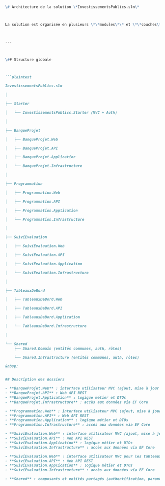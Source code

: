 ```markdown

\# Architecture de la solution \*InvestissementsPublics.sln\*



La solution est organisée en plusieurs \*\*modules\*\* et \*\*couches\*\* pour séparer responsabilités et faciliter la maintenance.



---



\## Structure globale



```plaintext

InvestissementsPublics.sln

│

├── Starter

│   └── InvestissementsPublics.Starter (MVC + Auth)

│

├── BanqueProjet

│   ├── BanqueProjet.Web

│   ├── BanqueProjet.API

│   ├── BanqueProjet.Application

│   └── BanqueProjet.Infrastructure

│

├── Programmation

│   ├── Programmation.Web

│   ├── Programmation.API

│   ├── Programmation.Application

│   └── Programmation.Infrastructure

│

├── SuiviEvaluation

│   ├── SuiviEvaluation.Web

│   ├── SuiviEvaluation.API

│   ├── SuiviEvaluation.Application

│   └── SuiviEvaluation.Infrastructure

│

├── TableauxDeBord

│   ├── TableauxDeBord.Web

│   ├── TableauxDeBord.API

│   ├── TableauxDeBord.Application

│   └── TableauxDeBord.Infrastructure

│

└── Shared
	├── Shared.Domain (entités communes, auth, rôles)

	└── Shared.Infrastructure (entités communes, auth, rôles)

&nbsp;   


## Description des dossiers

- **BanqueProjet.Web** : interface utilisateur MVC (ajout, mise à jour et suppression d'un projet)
- **BanqueProjet.API** : Web API REST  
- **BanqueProjet.Application** : logique métier et DTOs  
- **BanqueProjet.Infrastructure** : accès aux données via EF Core  

- **Programmation.Web** : interface utilisateur MVC (ajout, mise à jour et suppression d'une programmation annuelle)  
- **Programmation.API** : Web API REST  
- **Programmation.Application** : logique métier et DTOs  
- **Programmation.Infrastructure** : accès aux données via EF Core 

- **SuiviEvaluation.Web** : interface utilisateur MVC (ajout, mise à jour et suppression de bilan annuel, de releve de depense)  
- **SuiviEvaluation.API** : Web API REST  
- **SuiviEvaluation.Application** : logique métier et DTOs  
- **SuiviEvaluation.Infrastructure** : accès aux données via EF Core 

- **SuiviEvaluation.Web** : interface utilisateur MVC pour les tableaux de bord dynamique
- **SuiviEvaluation.API** : Web API REST  
- **SuiviEvaluation.Application** : logique métier et DTOs  
- **SuiviEvaluation.Infrastructure** : accès aux données via EF Core 

- **Shared** : composants et entités partagés (authentification, paramètres)


